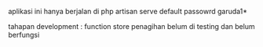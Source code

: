 aplikasi ini hanya berjalan di php artisan serve
default passowrd garuda1*

tahapan development : 
function store penagihan belum di testing dan belum berfungsi